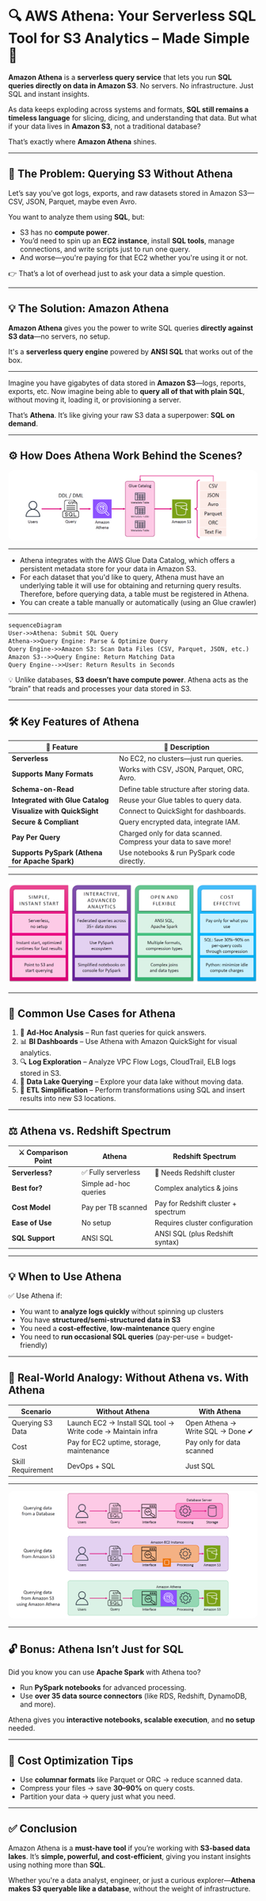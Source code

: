 # 🔍 AWS Athena: Your Serverless SQL Tool for S3 Analytics – Made Simple 🎯

**Amazon Athena** is a **serverless query service** that lets you run **SQL queries directly on data in Amazon S3**. No servers. No infrastructure. Just SQL and instant insights.

As data keeps exploding across systems and formats, **SQL still remains a timeless language** for slicing, dicing, and understanding that data. But what if your data lives in **Amazon S3**, not a traditional database?

That’s exactly where **Amazon Athena** shines.

---

## 🤔 **The Problem: Querying S3 Without Athena**

Let’s say you’ve got logs, exports, and raw datasets stored in Amazon S3—CSV, JSON, Parquet, maybe even Avro.

You want to analyze them using **SQL**, but:

- S3 has no **compute power**.
- You’d need to spin up an **EC2 instance**, install **SQL tools**, manage connections, and write scripts just to run one query.
- And worse—you're paying for that EC2 whether you're using it or not.

👉 That’s a lot of overhead just to ask your data a simple question.

---

## 💡 **The Solution: Amazon Athena**

**Amazon Athena** gives you the power to write SQL queries **directly against S3 data**—no servers, no setup.

It's a **serverless query engine** powered by **ANSI SQL** that works out of the box.

---

Imagine you have gigabytes of data stored in **Amazon S3**—logs, reports, exports, etc. Now imagine being able to **query all of that with plain SQL**, without moving it, loading it, or provisioning a server.

That’s **Athena**. It’s like giving your raw S3 data a superpower: **SQL on demand**.

---

## ⚙️ How Does Athena Work Behind the Scenes?

<div style="text-align: center;">
    <img src="images/athena-architecture.png" style="border-radius: 10px;" alt="Athena Architecture Diagram">
</div>

---

- Athena integrates with the AWS Glue Data Catalog, which offers a persistent metadata store for your data in Amazon S3.
- For each dataset that you'd like to query, Athena must have an underlying table it will use for obtaining and returning query results. Therefore, before querying data, a table must be registered in Athena.
- You can create a table manually or automatically (using an Glue crawler)

---

```mermaid
sequenceDiagram
User->>Athena: Submit SQL Query
Athena->>Query Engine: Parse & Optimize Query
Query Engine->>Amazon S3: Scan Data Files (CSV, Parquet, JSON, etc.)
Amazon S3-->>Query Engine: Return Matching Data
Query Engine-->>User: Return Results in Seconds
```

💡 Unlike databases, **S3 doesn’t have compute power**. Athena acts as the “brain” that reads and processes your data stored in S3.

---

## 🛠️ Key Features of Athena

| 🔑 Feature                                     | 💬 Description                                                  |
| ---------------------------------------------- | --------------------------------------------------------------- |
| **Serverless**                                 | No EC2, no clusters—just run queries.                           |
| **Supports Many Formats**                      | Works with CSV, JSON, Parquet, ORC, Avro.                       |
| **Schema-on-Read**                             | Define table structure after storing data.                      |
| **Integrated with Glue Catalog**               | Reuse your Glue tables to query data.                           |
| **Visualize with QuickSight**                  | Connect to QuickSight for dashboards.                           |
| **Secure & Compliant**                         | Query encrypted data, integrate IAM.                            |
| **Pay Per Query**                              | Charged only for data scanned. Compress your data to save more! |
| **Supports PySpark (Athena for Apache Spark)** | Use notebooks & run PySpark code directly.                      |

---

<div style="text-align: center;">
    <img src="images/athena-features.png" style="border-radius: 10px;" alt="Athena features diagram">
</div>

---

## 🔄 Common Use Cases for Athena

1. 🔎 **Ad-Hoc Analysis** – Run fast queries for quick answers.
2. 📊 **BI Dashboards** – Use Athena with Amazon QuickSight for visual analytics.
3. 🔍 **Log Exploration** – Analyze VPC Flow Logs, CloudTrail, ELB logs stored in S3.
4. 🧪 **Data Lake Querying** – Explore your data lake without moving data.
5. 🔄 **ETL Simplification** – Perform transformations using SQL and insert results into new S3 locations.

---

## ⚖️ Athena vs. Redshift Spectrum

| ⚔️ Comparison Point | Athena                | Redshift Spectrum                   |
| ------------------- | --------------------- | ----------------------------------- |
| **Serverless?**     | ✅ Fully serverless   | 🚫 Needs Redshift cluster           |
| **Best for?**       | Simple ad-hoc queries | Complex analytics & joins           |
| **Cost Model**      | Pay per TB scanned    | Pay for Redshift cluster + spectrum |
| **Ease of Use**     | No setup              | Requires cluster configuration      |
| **SQL Support**     | ANSI SQL              | ANSI SQL (plus Redshift syntax)     |

---

## 💡 When to Use Athena

✅ Use Athena if:

- You want to **analyze logs quickly** without spinning up clusters
- You have **structured/semi-structured data in S3**
- You need a **cost-effective**, **low-maintenance** query engine
- You need to **run occasional SQL queries** (pay-per-use = budget-friendly)

---

## 💬 Real-World Analogy: Without Athena vs. With Athena

| Scenario          | Without Athena                                              | With Athena                      |
| ----------------- | ----------------------------------------------------------- | -------------------------------- |
| Querying S3 Data  | Launch EC2 → Install SQL tool → Write code → Maintain infra | Open Athena → Write SQL → Done ✔ |
| Cost              | Pay for EC2 uptime, storage, maintenance                    | Pay only for data scanned        |
| Skill Requirement | DevOps + SQL                                                | Just SQL                         |

---

<div style="text-align: center;">
    <img src="images/without-athena-vs-with-athena.png" style="border-radius: 10px;" alt="Without Athena vs. With Athena diagram">
</div>

---

## 🔓 Bonus: Athena Isn’t Just for SQL

Did you know you can use **Apache Spark** with Athena too?

- Run **PySpark notebooks** for advanced processing.
- Use **over 35 data source connectors** (like RDS, Redshift, DynamoDB, and more).

Athena gives you **interactive notebooks, scalable execution**, and **no setup** needed.

---

## 🧾 **Cost Optimization Tips**

- Use **columnar formats** like Parquet or ORC → reduce scanned data.
- Compress your files → save **30–90%** on query costs.
- Partition your data → query just what you need.

---

## ✅ Conclusion

Amazon Athena is a **must-have tool** if you’re working with **S3-based data lakes**. It’s **simple, powerful, and cost-efficient**, giving you instant insights using nothing more than **SQL**.

Whether you're a data analyst, engineer, or just a curious explorer—**Athena makes S3 queryable like a database**, without the weight of infrastructure.
